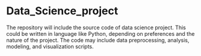 # Data_Science_project
The repository will include the source code of data science project. This could be written in language like Python, depending on preferences and the nature of the project. The code may include data preprocessing, analysis, modeling, and visualization scripts.
